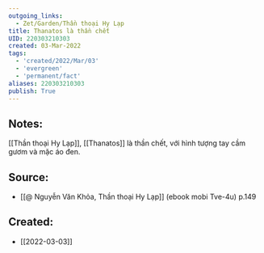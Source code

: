 ```yaml
---
outgoing_links:
  - Zet/Garden/Thần thoại Hy Lạp
title: Thanatos là thần chết
UID: 220303210303
created: 03-Mar-2022
tags:
  - 'created/2022/Mar/03'
  - 'evergreen'
  - 'permanent/fact'
aliases: 220303210303
publish: True
---
```

## Notes:
[[Thần thoại Hy Lạp]], [[Thanatos]] là thần chết, với hình tượng tay cầm gươm và mặc áo đen.

## Source:
- [[@ Nguyễn Văn Khỏa, Thần thoại Hy Lạp]] (ebook mobi Tve-4u) p.149

## Created:
- [[2022-03-03]]
